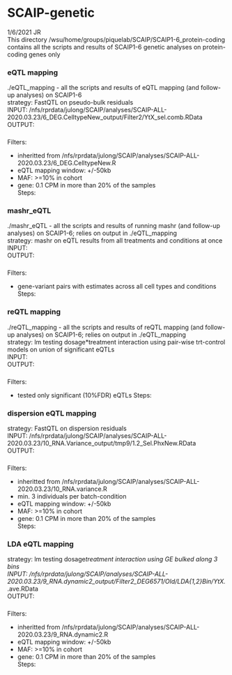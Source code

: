 # SCAIP-genetic
1/6/2021 JR <br/>
This directory /wsu/home/groups/piquelab/SCAIP/SCAIP1-6_protein-coding contains all the scripts and results of SCAIP1-6 genetic analyses on protein-coding genes only <br/>

### eQTL mapping
./eQTL_mapping - all the scripts and results of eQTL mapping (and follow-up analyses) on SCAIP1-6 <br/>
strategy: FastQTL on pseudo-bulk residuals <br/>
INPUT: /nfs/rprdata/julong/SCAIP/analyses/SCAIP-ALL-2020.03.23/6_DEG.CelltypeNew_output/Filter2/YtX_sel.comb.RData <br/>
OUTPUT:  <br/>
###
Filters:<br/>
- inheritted from /nfs/rprdata/julong/SCAIP/analyses/SCAIP-ALL-2020.03.23/6_DEG.CelltypeNew.R<br/>
- eQTL mapping window: +/-50kb<br/>
- MAF: >=10% in cohort
- gene: 0.1 CPM in more than 20% of the samples<br/>
Steps:<br/>

### mashr_eQTL
./mashr_eQTL - all the scripts and results of running mashr (and follow-up analyses) on SCAIP1-6; relies on output in ./eQTL_mapping <br/>
strategy: mashr on eQTL results from all treatments and conditions at once <br/>
INPUT:  <br/>
OUTPUT:  <br/>
###
Filters:<br/>
- gene-variant pairs with estimates across all cell types and conditions
Steps:<br/>

### reQTL mapping
./reQTL_mapping - all the scripts and results of reQTL mapping (and follow-up analyses) on SCAIP1-6; relies on output in ./eQTL_mapping <br/>
strategy: lm testing dosage*treatment interaction using pair-wise trt-control models on union of significant eQTLs <br/>
INPUT:  <br/>
OUTPUT:  <br/>
###
Filters:<br/>
- tested only significant (10%FDR) eQTLs
Steps:<br/>

### dispersion eQTL mapping
strategy: FastQTL on dispersion residuals <br/>
INPUT: /nfs/rprdata/julong/SCAIP/analyses/SCAIP-ALL-2020.03.23/10_RNA.Variance_output/tmp9/1.2_Sel.PhxNew.RData <br/>
OUTPUT:  <br/>
###
Filters:<br/>
- inheritted from /nfs/rprdata/julong/SCAIP/analyses/SCAIP-ALL-2020.03.23/10_RNA.variance.R<br/>
- min. 3 individuals per batch-condition<br/>
- eQTL mapping window: +/-50kb<br/>
- MAF: >=10% in cohort
- gene: 0.1 CPM in more than 20% of the samples<br/>
Steps:<br/>

### LDA eQTL mapping
strategy: lm testing dosage*treatment interaction using GE bulked along 3 bins <br/>
INPUT: /nfs/rprdata/julong/SCAIP/analyses/SCAIP-ALL-2020.03.23/9_RNA.dynamic2_output/Filter2_DEG6571/Old/LDA{1,2}Bin/YtX.*.ave.RData <br/>
OUTPUT:  <br/>
###
Filters:<br/>
- inheritted from /nfs/rprdata/julong/SCAIP/analyses/SCAIP-ALL-2020.03.23/9_RNA.dynamic2.R
- eQTL mapping window: +/-50kb<br/>
- MAF: >=10% in cohort
- gene: 0.1 CPM in more than 20% of the samples<br/>
Steps:<br/>
